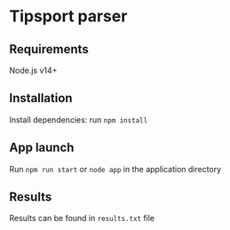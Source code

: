 # Tipsport parser

## Requirements
  Node.js v14+

## Installation
Install dependencies: run ```npm install```

## App launch
Run ```npm run start``` or ```node app``` in the application directory

## Results
Results can be found in ```results.txt``` file
